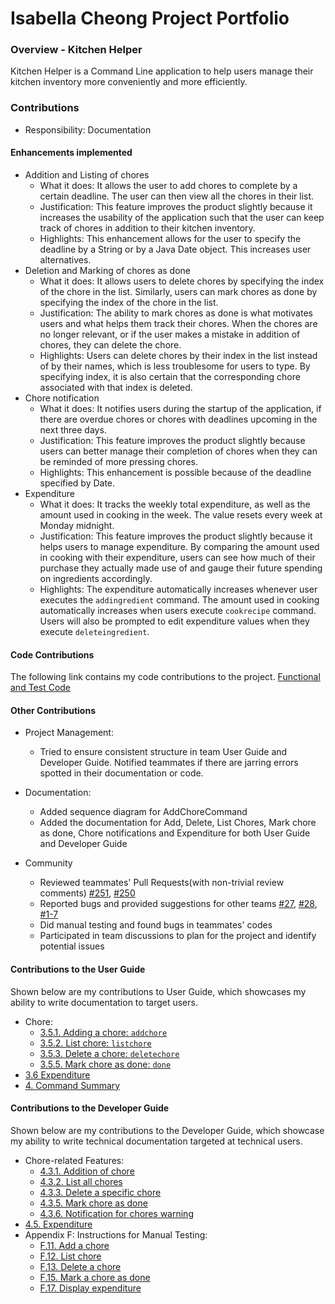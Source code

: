 # Isabella Cheong Project Portfolio

### Overview - Kitchen Helper
Kitchen Helper is a Command Line application to help users manage their kitchen inventory more conveniently and more efficiently.

### Contributions
+ Responsibility: Documentation

#### Enhancements implemented
+ Addition and Listing of chores
    + What it does: It allows the user to add chores to complete by a certain deadline. The user can then view all the chores in their list.
    + Justification: This feature improves the product slightly because it increases the usability of the application such that the user can keep track of chores in addition to their kitchen inventory. 
    + Highlights: This enhancement allows for the user to specify the deadline by a String or by a Java Date object. This increases user alternatives.
+ Deletion and Marking of chores as done
    + What it does: It allows users to delete chores by specifying the index of the chore in the list. Similarly, users can mark chores as done by specifying the index of the chore in the list.
    + Justification: The ability to mark chores as done is what motivates users and what helps them track their chores. When the chores are no longer relevant, or if the user makes a mistake in addition of chores, they can delete the chore.
    + Highlights: Users can delete chores by their index in the list instead of by their names, which is less troublesome for users to type. By specifying index, it is also certain that the corresponding chore associated with that index is deleted.
+ Chore notification
    + What it does: It notifies users during the startup of the application, if there are overdue chores or chores with deadlines upcoming in the next three days.
    + Justification: This feature improves the product slightly because users can better manage their completion of chores when they can be reminded of more pressing chores.
    + Highlights: This enhancement is possible because of the deadline specified by Date. 
+ Expenditure
    + What it does: It tracks the weekly total expenditure, as well as the amount used in cooking in the week. The value resets every week at Monday midnight.
    + Justification: This feature improves the product slightly because it helps users to manage expenditure. By comparing the amount used in cooking with their expenditure, users can see how much of their purchase they actually made use of and gauge their future spending on ingredients accordingly.
    + Highlights: The expenditure automatically increases whenever user executes the `addingredient` command. The amount used in cooking automatically increases when users execute `cookrecipe` command. Users will also be prompted to edit expenditure values when they execute `deleteingredient`.
    
#### Code Contributions 
The following link contains my code contributions to the project.
[Functional and Test Code](https://nus-cs2113-ay1920s2.github.io/tp-dashboard/#breakdown=true&search=cheongisabella&sort=groupTitle&sortWithin=title&since=2020-03-01&timeframe=commit&mergegroup=false&groupSelect=groupByRepos&tabOpen=true&tabType=authorship&tabAuthor=cheongisabella&tabRepo=AY1920S2-CS2113T-M16-2%2Ftp%5Bmaster%5D)

#### Other Contributions 
+ Project Management:
    + Tried to ensure consistent structure in team User Guide and Developer Guide. Notified teammates if there are jarring errors spotted in their documentation or code.

+ Documentation:
    + Added sequence diagram for AddChoreCommand
    + Added the documentation for Add, Delete, List Chores, Mark chore as done, Chore notifications and Expenditure for both User Guide and Developer Guide 
    
+ Community
    + Reviewed teammates' Pull Requests(with non-trivial review comments) [#251](https://github.com/AY1920S2-CS2113T-M16-2/tp/pull/251), [#250](https://github.com/AY1920S2-CS2113T-M16-2/tp/pull/250)
    + Reported bugs and provided suggestions for other teams [#27](https://github.com/nus-cs2113-AY1920S2/tp/pull/27), [#28](https://github.com/nus-cs2113-AY1920S2/duke/pull/28), [#1-7](https://github.com/cheongisabella/ped/issues)
    + Did manual testing and found bugs in teammates' codes
    + Participated in team discussions to plan for the project and identify potential issues

#### Contributions to the User Guide
Shown below are my contributions to User Guide, which showcases my ability to write documentation to target users.
+ Chore:
    + [3.5.1. Adding a chore: `addchore`](https://ay1920s2-cs2113t-m16-2.github.io/tp/UserGuide.html#351-adding-a-chore-addchore-isabella)
    + [3.5.2. List chore: `listchore`](https://ay1920s2-cs2113t-m16-2.github.io/tp/UserGuide.html#352-list-chore-listchore-isabella)
    + [3.5.3. Delete a chore: `deletechore`](https://ay1920s2-cs2113t-m16-2.github.io/tp/UserGuide.html#353-delete-a-chore-deletechore-isabella)
    + [3.5.5. Mark chore as done: `done`](https://ay1920s2-cs2113t-m16-2.github.io/tp/UserGuide.html#355-mark-chore-as-done-done-isabella)
+ [3.6 Expenditure](https://ay1920s2-cs2113t-m16-2.github.io/tp/UserGuide.html#36-expenditure)
+ [4. Command Summary](https://ay1920s2-cs2113t-m16-2.github.io/tp/UserGuide.html#4-command-summary)

#### Contributions to the Developer Guide
Shown below are my contributions to the Developer Guide, which showcase my ability to write technical documentation targeted at technical users.
+ Chore-related Features: 
    + [4.3.1. Addition of chore](https://ay1920s2-cs2113t-m16-2.github.io/tp/DeveloperGuide#431-addition-of-chore)
    + [4.3.2. List all chores](https://ay1920s2-cs2113t-m16-2.github.io/tp/DeveloperGuide#432-list-all-chores)
    + [4.3.3. Delete a specific chore](https://ay1920s2-cs2113t-m16-2.github.io/tp/DeveloperGuide#433-delete-a-specific-chore)
    + [4.3.5. Mark chore as done](https://ay1920s2-cs2113t-m16-2.github.io/tp/DeveloperGuide#435-mark-chore-as-done)
    + [4.3.6. Notification for chores warning](https://ay1920s2-cs2113t-m16-2.github.io/tp/DeveloperGuide#436-notification-for-chores-warning)
+ [4.5. Expenditure](https://ay1920s2-cs2113t-m16-2.github.io/tp/DeveloperGuide#45-expenditure)
+ Appendix F: Instructions for Manual Testing: 
    + [F.11. Add a chore](https://ay1920s2-cs2113t-m16-2.github.io/tp/DeveloperGuide#f11-add-a-chore)
    + [F.12. List chore](https://ay1920s2-cs2113t-m16-2.github.io/tp/DeveloperGuide#f12-list-a-chore)
    + [F.13. Delete a chore](https://ay1920s2-cs2113t-m16-2.github.io/tp/DeveloperGuide#f13-delete-a-chore)
    + [F.15. Mark a chore as done](https://ay1920s2-cs2113t-m16-2.github.io/tp/DeveloperGuide#f15-mark-a-chore-as-done)
    + [F.17. Display expenditure](https://ay1920s2-cs2113t-m16-2.github.io/tp/DeveloperGuide#f17-display-expenditure)
